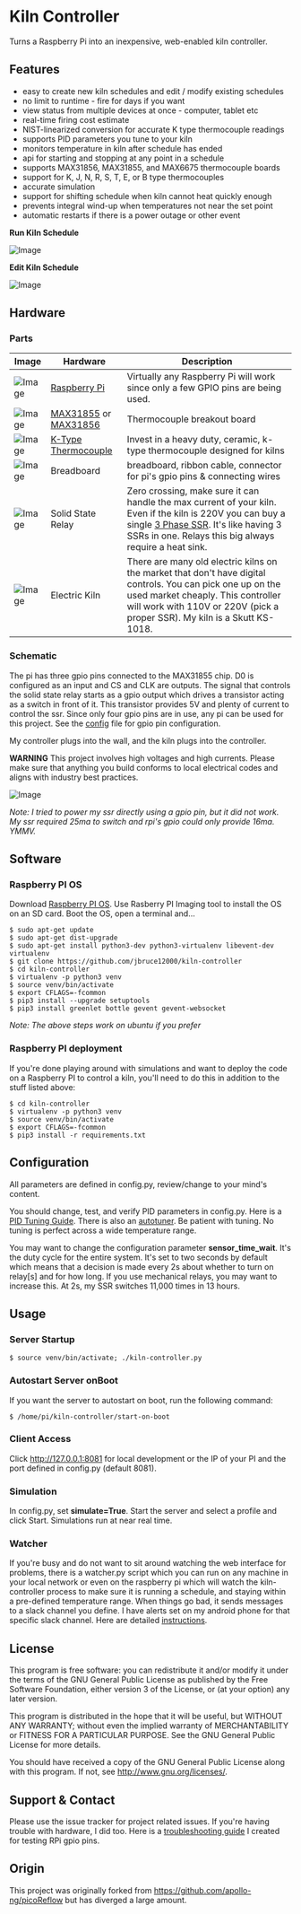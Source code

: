Kiln Controller
==========

Turns a Raspberry Pi into an inexpensive, web-enabled kiln controller.

## Features

  * easy to create new kiln schedules and edit / modify existing schedules
  * no limit to runtime - fire for days if you want
  * view status from multiple devices at once - computer, tablet etc
  * real-time firing cost estimate
  * NIST-linearized conversion for accurate K type thermocouple readings
  * supports PID parameters you tune to your kiln
  * monitors temperature in kiln after schedule has ended
  * api for starting and stopping at any point in a schedule
  * supports MAX31856, MAX31855, and MAX6675 thermocouple boards
  * support for K, J, N, R, S, T, E, or B type thermocouples
  * accurate simulation
  * support for shifting schedule when kiln cannot heat quickly enough
  * prevents integral wind-up when temperatures not near the set point
  * automatic restarts if there is a power outage or other event


**Run Kiln Schedule**

![Image](https://github.com/jbruce12000/kiln-controller/blob/master/public/assets/images/kiln-running.png)

**Edit Kiln Schedule**

![Image](https://github.com/jbruce12000/kiln-controller/blob/master/public/assets/images/kiln-schedule.png)

## Hardware

### Parts

| Image | Hardware | Description |
| ------| -------- | ----------- |
| ![Image](https://github.com/jbruce12000/kiln-controller/blob/master/public/assets/images/rpi.png) | [Raspberry Pi](https://www.adafruit.com/category/105) | Virtually any Raspberry Pi will work since only a few GPIO pins are being used. |
| ![Image](https://github.com/jbruce12000/kiln-controller/blob/master/public/assets/images/max31855.png) | [MAX31855](https://www.adafruit.com/product/269) or [MAX31856](https://www.adafruit.com/product/3263) | Thermocouple breakout board |
| ![Image](https://github.com/jbruce12000/kiln-controller/blob/master/public/assets/images/k-type-thermocouple.png) | [K-Type Thermocouple](https://www.auberins.com/index.php?main_page=product_info&cPath=20_3&products_id=39) | Invest in a heavy duty, ceramic, k-type thermocouple designed for kilns |
| ![Image](https://github.com/jbruce12000/kiln-controller/blob/master/public/assets/images/breadboard.png) | Breadboard | breadboard, ribbon cable, connector for pi's gpio pins & connecting wires |
| ![Image](https://github.com/jbruce12000/kiln-controller/blob/master/public/assets/images/ssr.png) | Solid State Relay | Zero crossing, make sure it can handle the max current of your kiln. Even if the kiln is 220V you can buy a single [3 Phase SSR](https://www.auberins.com/index.php?main_page=product_info&cPath=2_30&products_id=331). It's like having 3 SSRs in one.  Relays this big always require a heat sink. |
| ![Image](https://github.com/jbruce12000/kiln-controller/blob/master/public/assets/images/ks-1018.png) | Electric Kiln | There are many old electric kilns on the market that don't have digital controls. You can pick one up on the used market cheaply.  This controller will work with 110V or 220V (pick a proper SSR). My kiln is a Skutt KS-1018. |

### Schematic

The pi has three gpio pins connected to the MAX31855 chip. D0 is configured as an input and CS and CLK are outputs. The signal that controls the solid state relay starts as a gpio output which drives a transistor acting as a switch in front of it. This transistor provides 5V and plenty of current to control the ssr. Since only four gpio pins are in use, any pi can be used for this project. See the [config](https://github.com/jbruce12000/kiln-controller/blob/master/config.py) file for gpio pin configuration.

My controller plugs into the wall, and the kiln plugs into the controller. 

**WARNING** This project involves high voltages and high currents. Please make sure that anything you build conforms to local electrical codes and aligns with industry best practices.

![Image](https://github.com/jbruce12000/kiln-controller/blob/master/public/assets/images/schematic.png)

*Note: I tried to power my ssr directly using a gpio pin, but it did not work. My ssr required 25ma to switch and rpi's gpio could only provide 16ma. YMMV.*

## Software 

### Raspberry PI OS

Download [Raspberry PI OS](https://www.raspberrypi.org/software/). Use Rasberry PI Imaging tool to install the OS on an SD card. Boot the OS, open a terminal and...

    $ sudo apt-get update
    $ sudo apt-get dist-upgrade
    $ sudo apt-get install python3-dev python3-virtualenv libevent-dev virtualenv
    $ git clone https://github.com/jbruce12000/kiln-controller
    $ cd kiln-controller
    $ virtualenv -p python3 venv
    $ source venv/bin/activate
    $ export CFLAGS=-fcommon
    $ pip3 install --upgrade setuptools
    $ pip3 install greenlet bottle gevent gevent-websocket

*Note: The above steps work on ubuntu if you prefer*

### Raspberry PI deployment

If you're done playing around with simulations and want to deploy the code on a Raspberry PI to control a kiln, you'll need to do this in addition to the stuff listed above:

    $ cd kiln-controller
    $ virtualenv -p python3 venv
    $ source venv/bin/activate
    $ export CFLAGS=-fcommon
    $ pip3 install -r requirements.txt

## Configuration

All parameters are defined in config.py, review/change to your mind's content.

You should change, test, and verify PID parameters in config.py.  Here is a [PID Tuning Guide](https://github.com/jbruce12000/kiln-controller/blob/master/docs/pid_tuning.md). There is also an [autotuner](https://github.com/jbruce12000/kiln-controller/blob/master/docs/ziegler_tuning.md). Be patient with tuning. No tuning is perfect across a wide temperature range.

You may want to change the configuration parameter **sensor_time_wait**. It's the duty cycle for the entire system.  It's set to two seconds by default which means that a decision is made every 2s about whether to turn on relay[s] and for how long. If you use mechanical relays, you may want to increase this. At 2s, my SSR switches 11,000 times in 13 hours.

## Usage

### Server Startup

    $ source venv/bin/activate; ./kiln-controller.py

### Autostart Server onBoot
If you want the server to autostart on boot, run the following command:

    $ /home/pi/kiln-controller/start-on-boot

### Client Access

Click http://127.0.0.1:8081 for local development or the IP
of your PI and the port defined in config.py (default 8081).

### Simulation

In config.py, set **simulate=True**. Start the server and select a profile and click Start. Simulations run at near real time.

### Watcher

If you're busy and do not want to sit around watching the web interface for problems, there is a watcher.py script which you can run on any machine in your local network or even on the raspberry pi which will watch the kiln-controller process to make sure it is running a schedule, and staying within a pre-defined temperature range. When things go bad, it sends messages to a slack channel you define. I have alerts set on my android phone for that specific slack channel. Here are detailed [instructions](https://github.com/jbruce12000/kiln-controller/blob/master/docs/watcher.md).

## License

This program is free software: you can redistribute it and/or modify
it under the terms of the GNU General Public License as published by
the Free Software Foundation, either version 3 of the License, or
(at your option) any later version.

This program is distributed in the hope that it will be useful,
but WITHOUT ANY WARRANTY; without even the implied warranty of
MERCHANTABILITY or FITNESS FOR A PARTICULAR PURPOSE.  See the
GNU General Public License for more details.

You should have received a copy of the GNU General Public License
along with this program.  If not, see <http://www.gnu.org/licenses/>.

## Support & Contact

Please use the issue tracker for project related issues.
If you're having trouble with hardware, I did too.  Here is a [troubleshooting guide](https://github.com/jbruce12000/kiln-controller/blob/master/docs/troubleshooting.md) I created for testing RPi gpio pins.

## Origin
This project was originally forked from https://github.com/apollo-ng/picoReflow but has diverged a large amount.
